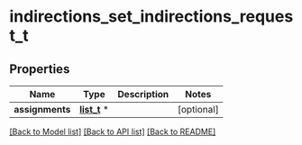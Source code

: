 # indirections_set_indirections_request_t

## Properties
Name | Type | Description | Notes
------------ | ------------- | ------------- | -------------
**assignments** | [**list_t**](set_indirections_request_assignment.md) \* |  | [optional] 

[[Back to Model list]](../README.md#documentation-for-models) [[Back to API list]](../README.md#documentation-for-api-endpoints) [[Back to README]](../README.md)


